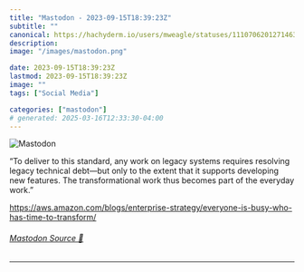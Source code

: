 ```yaml
---
title: "Mastodon - 2023-09-15T18:39:23Z"
subtitle: ""
canonical: https://hachyderm.io/users/mweagle/statuses/111070620127146306
description:
image: "/images/mastodon.png"

date: 2023-09-15T18:39:23Z
lastmod: 2023-09-15T18:39:23Z
image: ""
tags: ["Social Media"]

categories: ["mastodon"]
# generated: 2025-03-16T12:33:30-04:00
---
```

![Mastodon](/images/mastodon.png)

<p>“To deliver to this standard, any work on legacy systems requires resolving legacy technical debt—but only to the extent that it supports developing new features. The transformational work thus becomes part of the everyday work.”</p><p><a href="https://aws.amazon.com/blogs/enterprise-strategy/everyone-is-busy-who-has-time-to-transform/" target="_blank" rel="nofollow noopener noreferrer" translate="no"><span class="invisible">https://</span><span class="ellipsis">aws.amazon.com/blogs/enterpris</span><span class="invisible">e-strategy/everyone-is-busy-who-has-time-to-transform/</span></a></p>


###### [Mastodon Source 🐘](https://hachyderm.io/@mweagle/111070620127146306)

___
